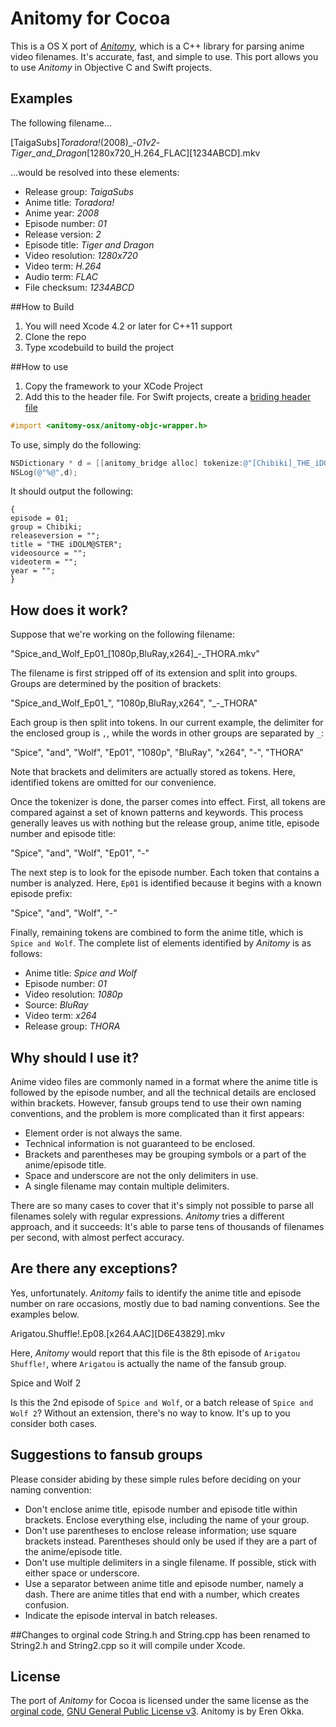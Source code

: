 # Anitomy for Cocoa

This is a OS X port of [*Anitomy*](https://github.com/erengy/anitomy), which is a C++ library for parsing anime video filenames. It's accurate, fast, and simple to use. This port allows you to use *Anitomy* in Objective C and Swift projects.

## Examples

The following filename...

[TaigaSubs]_Toradora!_(2008)_-_01v2_-_Tiger_and_Dragon_[1280x720_H.264_FLAC][1234ABCD].mkv

...would be resolved into these elements:

- Release group: *TaigaSubs*
- Anime title: *Toradora!*
- Anime year: *2008*
- Episode number: *01*
- Release version: *2*
- Episode title: *Tiger and Dragon*
- Video resolution: *1280x720*
- Video term: *H.264*
- Audio term: *FLAC*
- File checksum: *1234ABCD*

##How to Build
1. You will need Xcode 4.2 or later for C++11 support
2. Clone the repo
3. Type xcodebuild to build the project

##How to use
1. Copy the framework to your XCode Project
2. Add this to the header file. For Swift projects, create a [briding header file](http://swiftalicio.us/2014/11/using-cocoapods-from-swift/)
```objective-c
#import <anitomy-osx/anitomy-objc-wrapper.h>
```

To use, simply do the following:
```objective-c
NSDictionary * d = [[anitomy_bridge alloc] tokenize:@"[Chibiki]_THE_iDOLM@STER_-_01_[720p][C83E5732].mkv"];
NSLog(@"%@",d);
```
It should output the following:
```
{
episode = 01;
group = Chibiki;
releaseversion = "";
title = "THE iDOLM@STER";
videosource = "";
videoterm = "";
year = "";
}
```

## How does it work?

Suppose that we're working on the following filename:

"Spice_and_Wolf_Ep01_[1080p,BluRay,x264]_-_THORA.mkv"

The filename is first stripped off of its extension and split into groups. Groups are determined by the position of brackets:

"Spice_and_Wolf_Ep01_", "1080p,BluRay,x264", "_-_THORA"

Each group is then split into tokens. In our current example, the delimiter for the enclosed group is `,`, while the words in other groups are separated by `_`:

"Spice", "and", "Wolf", "Ep01", "1080p", "BluRay", "x264", "-", "THORA"

Note that brackets and delimiters are actually stored as tokens. Here, identified tokens are omitted for our convenience.

Once the tokenizer is done, the parser comes into effect. First, all tokens are compared against a set of known patterns and keywords. This process generally leaves us with nothing but the release group, anime title, episode number and episode title:

"Spice", "and", "Wolf", "Ep01", "-"

The next step is to look for the episode number. Each token that contains a number is analyzed. Here, `Ep01` is identified because it begins with a known episode prefix:

"Spice", "and", "Wolf", "-"

Finally, remaining tokens are combined to form the anime title, which is `Spice and Wolf`. The complete list of elements identified by *Anitomy* is as follows:

- Anime title: *Spice and Wolf*
- Episode number: *01*
- Video resolution: *1080p*
- Source: *BluRay*
- Video term: *x264*
- Release group: *THORA*

## Why should I use it?

Anime video files are commonly named in a format where the anime title is followed by the episode number, and all the technical details are enclosed within brackets. However, fansub groups tend to use their own naming conventions, and the problem is more complicated than it first appears:

- Element order is not always the same.
- Technical information is not guaranteed to be enclosed.
- Brackets and parentheses may be grouping symbols or a part of the anime/episode title.
- Space and underscore are not the only delimiters in use.
- A single filename may contain multiple delimiters.

There are so many cases to cover that it's simply not possible to parse all filenames solely with regular expressions. *Anitomy* tries a different approach, and it succeeds: It's able to parse tens of thousands of filenames per second, with almost perfect accuracy.

## Are there any exceptions?

Yes, unfortunately. *Anitomy* fails to identify the anime title and episode number on rare occasions, mostly due to bad naming conventions. See the examples below.

Arigatou.Shuffle!.Ep08.[x264.AAC][D6E43829].mkv

Here, *Anitomy* would report that this file is the 8th episode of `Arigatou Shuffle!`, where `Arigatou` is actually the name of the fansub group.

Spice and Wolf 2

Is this the 2nd episode of `Spice and Wolf`, or a batch release of `Spice and Wolf 2`? Without an extension, there's no way to know. It's up to you consider both cases.

## Suggestions to fansub groups

Please consider abiding by these simple rules before deciding on your naming convention:

- Don't enclose anime title, episode number and episode title within brackets. Enclose everything else, including the name of your group.
- Don't use parentheses to enclose release information; use square brackets instead. Parentheses should only be used if they are a part of the anime/episode title.
- Don't use multiple delimiters in a single filename. If possible, stick with either space or underscore.
- Use a separator between anime title and episode number, namely a dash. There are anime titles that end with a number, which creates confusion.
- Indicate the episode interval in batch releases.

##Changes to orginal code
String.h and String.cpp has been renamed to String2.h and String2.cpp so it will compile under Xcode.

## License

The port of *Anitomy* for Cocoa is licensed under the same license as the [orginal code](https://github.com/erengy/anitomy), [GNU General Public License v3](https://www.gnu.org/licenses/gpl-3.0.html). Anitomy is by Eren Okka.
